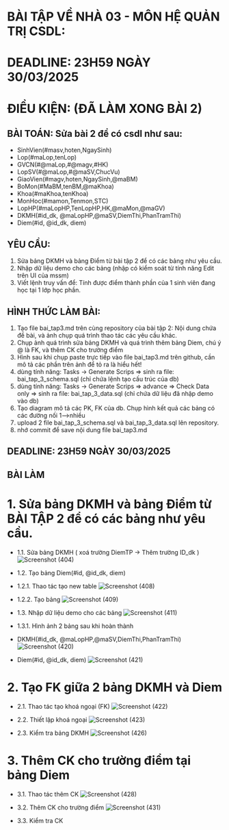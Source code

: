 # BÀI TẬP VỀ NHÀ 03 - MÔN HỆ QUẢN TRỊ CSDL:

# DEADLINE: 23H59 NGÀY 30/03/2025

# ĐIỀU KIỆN: (ĐÃ LÀM XONG BÀI 2)

## BÀI TOÁN: Sửa bài 2 để có csdl như sau:
  + SinhVien(#masv,hoten,NgaySinh)
  + Lop(#maLop,tenLop)
  + GVCN(#@maLop,#@magv,#HK)
  + LopSV(#@maLop,#@maSV,ChucVu)
  + GiaoVien(#magv,hoten,NgaySinh,@maBM)
  + BoMon(#MaBM,tenBM,@maKhoa)
  + Khoa(#maKhoa,tenKhoa)
  + MonHoc(#mamon,Tenmon,STC)
  + LopHP(#maLopHP,TenLopHP,HK,@maMon,@maGV)
  + DKMH(#id_dk, @maLopHP,@maSV,DiemThi,PhanTramThi)
  + Diem(#id, @id_dk, diem)

## YÊU CẦU:
1. Sửa bảng DKMH và bảng Điểm từ bài tập 2 để có các bảng như yêu cầu.
2. Nhập dữ liệu demo cho các bảng (nhập có kiểm soát từ tính năng Edit trên UI của mssm)
3. Viết lệnh truy vấn để: Tính được điểm thành phần của 1 sinh viên đang học tại 1 lớp học phần.

## HÌNH THỨC LÀM BÀI:
1. Tạo file bai_tap3.md trên cùng repository của bài tập 2:
   Nội dung chứa đề bài, và ảnh chụp quá trình thao tác các yêu cầu khác.
2. Chụp ảnh quá trình sửa bảng DKMH và quá trình thêm bảng Diem, chú ý @ là FK, và thêm CK cho trường điểm
3. Hình sau khi chụp paste trực tiếp vào file bai_tap3.md trên github, cần mô tả các phần trên ảnh để tỏ ra là hiểu hết!
4. dùng tính năng: Tasks -> Generate Scrips => sinh ra file: bai_tap_3_schema.sql  (chỉ chứa lệnh tạo cấu trúc của db)
5. dùng tính năng: Tasks -> Generate Scrips => advance => Check Data only => sinh ra file: bai_tap_3_data.sql  (chỉ chứa dữ liệu đã nhập demo vào db)
6. Tạo diagram mô tả các PK, FK của db. Chụp hình kết quả các bảng có các đường nối 1-->nhiều
7. upload 2 file  bai_tap_3_schema.sql và bai_tap_3_data.sql lên repository.
8. nhớ commit để save nội dung file bai_tap3.md

## DEADLINE: 23H59 NGÀY 30/03/2025

## BÀI LÀM 
# 1. Sửa bảng DKMH và bảng Điểm từ BÀI TẬP 2 để có các bảng như yêu cầu.
- 1.1. Sửa bảng DKMH ( xoá trường DiemTP -> Thêm trường ID_dk )
![Screenshot (404)](https://github.com/user-attachments/assets/a970b95a-f876-4d1d-967a-03fdcd46888c)

- 1.2. Tạo bảng Diem(#id, @id_dk, diem)
+ 1.2.1. Thao tác tạo new table
![Screenshot (408)](https://github.com/user-attachments/assets/5348ded5-9675-4fb1-807f-67f0af7b2021)

+ 1.2.2. Tạo bảng 
![Screenshot (409)](https://github.com/user-attachments/assets/b17a1702-37d8-4318-b4c6-4c2830aa62a5)

- 1.3. Nhập dữ liệu demo cho các bảng
![Screenshot (411)](https://github.com/user-attachments/assets/673c1485-66dd-4f58-83e2-eeb2b5231b48)

- 1.3.1. Hình ảnh 2 bảng sau khi hoàn thành
+ DKMH(#id_dk, @maLopHP,@maSV,DiemThi,PhanTramThi)
![Screenshot (420)](https://github.com/user-attachments/assets/23bb36e3-5d90-4a4e-b65a-8b94c4205c96)

+ Diem(#id, @id_dk, diem)
![Screenshot (421)](https://github.com/user-attachments/assets/e7526af4-d038-40d7-a021-3d2fea49a2c1)

# 2. Tạo FK giữa 2 bảng DKMH và Diem 
- 2.1. Thao tác tạo khoá ngoại (FK)
![Screenshot (422)](https://github.com/user-attachments/assets/dd0d5c35-6282-48d6-91e9-66d04cfe287b)

- 2.2. Thiết lập khoá ngoại
![Screenshot (423)](https://github.com/user-attachments/assets/204371f2-3b1d-4857-881b-7e55daa51f65)

- 2.3. Kiểm tra bảng DKMH
![Screenshot (426)](https://github.com/user-attachments/assets/41a7c5e2-368a-4970-8606-bc6d5db8ba51)

# 3. Thêm CK cho trường điểm tại bảng Diem
- 3.1. Thao tác thêm CK
![Screenshot (428)](https://github.com/user-attachments/assets/94dae84e-6778-4f3e-9a0b-533dd8f96718)

- 3.2. Thêm CK cho trường điểm
![Screenshot (431)](https://github.com/user-attachments/assets/f7a0b688-72b5-4c16-8215-be4005df23b3)

- 3.3. Kiểm tra CK

